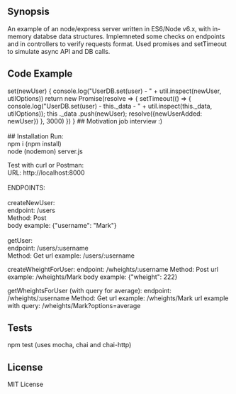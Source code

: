 ## Synopsis
An example of an node/express server written in ES6/Node v6.x, with in-memory databse data structures. Implemneted some checks on endpoints and in controllers to verify requests format. Used promises and setTimeout to simulate async API and DB calls.

## Code Example
<addr>
  set(newUser) {  
    console.log("UserDB.set(user) - " + util.inspect(newUser, utilOptions))  
    return new Promise(resolve => {  
      setTimeout(() => {  
        console.log("UserDB.set(user) - this._data - " + util.inspect(this._data, utilOptions));  
        this  
          ._data  
          .push(newUser);  
          resolve({newUserAdded: newUser})  
      }, 3000)  
    })  
  }  
<addr>
## Motivation
job interview :)<br />
<br />
## Installation
Run:<br />
npm i (npm install)<br />
node (nodemon) server.js<br />

Test with curl or Postman:<br />
URL: http://localhost:8000<br />
<br />
ENDPOINTS:<br />
<br />
createNewUser:<br />
endpoint: /users<br />
Method: Post <br />
body example: {"username": "Mark"}<br />
<br />
getUser:<br />
endpoint: /users/:username<br />
Method: Get 
url example: /users/:username

createWheightForUser:
endpoint: /wheights/:username
Method: Post 
url example: /wheights/Mark
body example: {"wheight": 222}

getWheightsForUser (with query for average):
endpoint: /wheights/:username
Method: Get 
url example: /wheights/Mark
url example with query: /wheights/Mark?options=average

## Tests
npm test (uses mocha, chai and chai-http)

## License
MIT License
